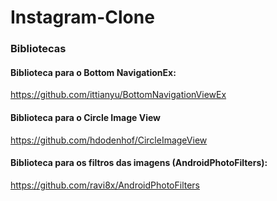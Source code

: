 # Instagram-Clone

### Bibliotecas

#### Biblioteca para o Bottom NavigationEx:
https://github.com/ittianyu/BottomNavigationViewEx

#### Biblioteca para o Circle Image View
https://github.com/hdodenhof/CircleImageView

#### Biblioteca para os filtros das imagens (AndroidPhotoFilters):
https://github.com/ravi8x/AndroidPhotoFilters